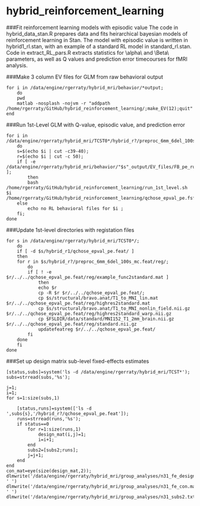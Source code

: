 # hybrid_reinforcement_learning


###Fit reinforcement learning models with episodic value
The code in hybrid_data_stan.R prepares data and fits heirarchical bayesian models of reinforcement learning in Stan. The model with episodic value is written in hybrid1_rl.stan, with an example of a standard RL model in standard_rl.stan. Code in extract_RL_pars.R extracts statistics for \alpha\ and \Beta\ parameters, as well as Q values and prediction error timecourses for fMRI analysis.

###Make 3 column EV files for GLM from raw behavioral output
```{.bash}
for i in /data/engine/rgerraty/hybrid_mri/behavior/*output;
	do
	pwd
	matlab -nosplash -nojvm -r "addpath /home/rgerraty/GitHub/hybrid_reinforcement_learning/;make_EV(12);quit"
end
```

###Run 1st-Level GLM with Q-value, episodic value, and prediction error
```{.bash}
for i in /data/engine/rgerraty/hybrid_mri/TCST0*/hybrid_r?/preproc_6mm_6del_100s_mc.feat/filtered_func_data.nii.gz; 
	do 
	s=$(echo $i | cut -c39-40); 
	r=$(echo $i | cut -c 50);
	if [ -e /data/engine/rgerraty/hybrid_mri/behavior/"$s"_output/EV_files/FB_pe_run"$r".txt ];
		then 
		bash /home/rgerraty/GitHub/hybrid_reinforcement_learning/run_1st_level.sh $i /home/rgerraty/GitHub/hybrid_reinforcement_learning/qchose_epval_pe.fsf;
	else 
		echo no RL behavioral files for $i ;
	fi;
done
```

###Update 1st-level directories with registation files
```{.bash}
for s in /data/engine/rgerraty/hybrid_mri/TCST0*/;
	do
	if [ -d $s/hybrid_r1/qchose_epval_pe.feat/ ]
	then
	for r in $s/hybrid_r?/preproc_6mm_6del_100s_mc.feat/reg/; 
		do 
		if [ ! -e $r/../../qchose_epval_pe.feat/reg/example_func2standard.mat ]
			then
			echo $r
			cp -R $r $r/../../qchose_epval_pe.feat/;
			cp $s/structural/bravo.anat/T1_to_MNI_lin.mat $r/../../qchose_epval_pe.feat/reg/highres2standard.mat
			cp $s/structural/bravo.anat/T1_to_MNI_nonlin_field.nii.gz $r/../../qchose_epval_pe.feat/reg/highres2standard_warp.nii.gz
			cp $FSLDIR/data/standard/MNI152_T1_2mm_brain.nii.gz $r/../../qchose_epval_pe.feat/reg/standard.nii.gz
			updatefeatreg $r/../../qchose_epval_pe.feat/
		fi
	done
	fi
done
```

###Set up design matrix sub-level fixed-effects estimates
```{.matlab}
[status,subs]=system('ls -d /data/engine/rgerraty/hybrid_mri/TCST*');
subs=strread(subs,'%s');

j=1;
i=1;
for s=1:size(subs,1)

	[status,runs]=system(['ls -d ',subs{s},'/hybrid_r?/qchose_epval_pe.feat']);
	runs=strread(runs,'%s');
	if status==0
		for r=1:size(runs,1)
			design_mat(i,j)=1;
			i=i+1;
		end
		subs2=[subs2;runs];
		j=j+1;
	end
end
con_mat=eye(size(design_mat,2));
dlmwrite('/data/engine/rgerraty/hybrid_mri/group_analyses/n31_fe_design.mat',design_mat, ' ')
dlmwrite('/data/engine/rgerraty/hybrid_mri/group_analyses/n31_fe_con.mat',con_mat, ' ')
dlmwrite('/data/engine/rgerraty/hybrid_mri/group_analyses/n31_subs2.txt',subs2,'')   
```